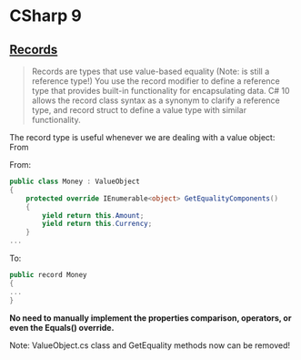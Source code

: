 # CSharp 9

## [Records](https://learn.microsoft.com/en-us/dotnet/csharp/language-reference/builtin-types/record)
>Records are types that use value-based equality (Note:  is still a reference type!)
You use the record modifier to define a reference type that provides built-in functionality for encapsulating data. C# 10 allows the record class syntax as a synonym to clarify a reference type, and record struct to define a value type with similar functionality.

The record type is useful whenever we are dealing with a value object:
From

From:
```csharp
public class Money : ValueObject
{
    protected override IEnumerable<object> GetEqualityComponents()
    {
        yield return this.Amount;
        yield return this.Currency;
    }
...
```

To:
```csharp
public record Money
{
...
}
```
**No need to manually implement the properties comparison, operators, or even the Equals() override.** 

Note: ValueObject.cs class and GetEquality methods now can be removed!